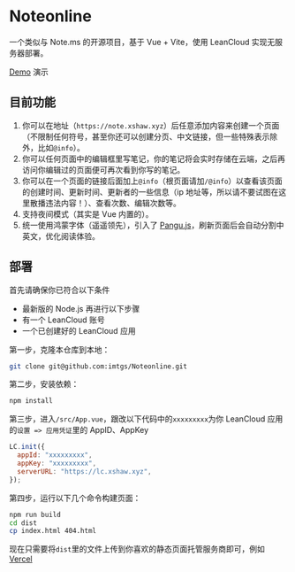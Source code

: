 # Noteonline

一个类似与 Note.ms 的开源项目，基于 Vue + Vite，使用 LeanCloud 实现无服务器部署。

[Demo]() 演示

## 目前功能

1. 你可以在地址（`https://note.xshaw.xyz`）后任意添加内容来创建一个页面（不限制任何符号，甚至你还可以创建分页、中文链接，但一些特殊表示除外，比如`@info`）。
2. 你可以任何页面中的编辑框里写笔记，你的笔记将会实时存储在云端，之后再访问你编辑过的页面便可再次看到你写的笔记。
3. 你可以在一个页面的链接后面加上`@info`（根页面请加`/@info`）以查看该页面的创建时间、更新时间、更新者的一些信息（ip 地址等，所以请不要试图在这里散播违法内容！）、查看次数、编辑次数等。
4. 支持夜间模式（其实是 Vue 内置的）。
5. 统一使用鸿蒙字体（遥遥领先），引入了 [Pangu.js](https://github.com/vinta/pangu.js)，刷新页面后会自动分割中英文，优化阅读体验。

## 部署

首先请确保你已符合以下条件

- 最新版的 Node.js 再进行以下步骤
- 有一个 LeanCloud 账号
- 一个已创建好的 LeanCloud 应用

第一步，克隆本仓库到本地：

```bash
git clone git@github.com:imtgs/Noteonline.git
```

第二步，安装依赖：

```bash
npm install
```

第三步，进入`/src/App.vue`，跟改以下代码中的`xxxxxxxxx`为你 LeanCloud 应用的`设置 => 应用凭证`里的 AppID、AppKey

```js
LC.init({
  appId: "xxxxxxxxx",
  appKey: "xxxxxxxxx",
  serverURL: "https://lc.xshaw.xyz",
});
```

第四步，运行以下几个命令构建页面：

```bash
npm run build
cd dist
cp index.html 404.html 
```

现在只需要将`dist`里的文件上传到你喜欢的静态页面托管服务商即可，例如 [Vercel](https://vercel.com)